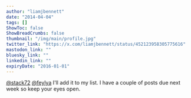 ```yaml
---
author: "liamjbennett"
date: "2014-04-04"
tags: []
ShowToc: false
ShowBreadCrumbs: false
thumbnail: "/img/main/profile.jpg"
twitter_link: "https://x.com/liamjbennett/status/452123958305775616"
mastodon_link: ""
bluesky_link: ""
linkedin_link: ""
expiryDate: "2016-01-01"
---
```


[@stack72](https://x.com/stack72) [@feylya](https://x.com/feylya) I'll add it to my list. I have a couple of posts due next week so keep your eyes open.

